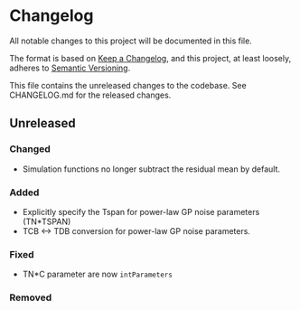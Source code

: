 # Changelog
All notable changes to this project will be documented in this file.

The format is based on [Keep a Changelog](https://keepachangelog.com/en/1.0.0/),
and this project, at least loosely, adheres to [Semantic Versioning](https://semver.org/spec/v2.0.0.html).

This file contains the unreleased changes to the codebase. See CHANGELOG.md for
the released changes.

## Unreleased
### Changed
- Simulation functions no longer subtract the residual mean by default.
### Added
- Explicitly specify the Tspan for power-law GP noise parameters (TN*TSPAN)
- TCB <-> TDB conversion for power-law GP noise parameters.
### Fixed
- TN*C parameter are now `intParameters`
### Removed
